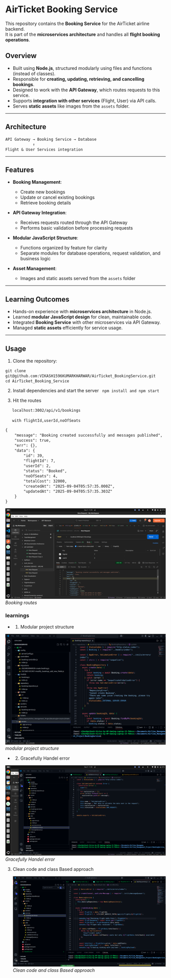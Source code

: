 # AirTicket Booking Service

This repository contains the **Booking Service** for the AirTicket airline backend.  
It is part of the **microservices architecture** and handles all **flight booking operations**.

## Overview

- Built using **Node.js**, structured modularly using files and functions (instead of classes).
- Responsible for **creating, updating, retrieving, and cancelling bookings**.
- Designed to work with the **API Gateway**, which routes requests to this service.
- Supports **integration with other services** (Flight, User) via API calls.
- Serves **static assets** like images from the `assets` folder.

---

## Architecture

```
API Gateway → Booking Service → Database
            ↑
Flight & User Services integration
```

---

## Features

- **Booking Management**:

  - Create new bookings
  - Update or cancel existing bookings
  - Retrieve booking details

- **API Gateway Integration**:

  - Receives requests routed through the API Gateway
  - Performs basic validation before processing requests

- **Modular JavaScript Structure**:

  - Functions organized by feature for clarity
  - Separate modules for database operations, request validation, and business logic

- **Asset Management**:
  - Images and static assets served from the `assets` folder

---

## Learning Outcomes

- Hands-on experience with **microservices architecture** in Node.js.
- Learned **modular JavaScript design** for clean, maintainable code.
- Integrated **Booking Service** with other microservices via API Gateway.
- Managed **static assets** efficiently for service usage.

---

## Usage

1. Clone the repository:

```
git clone git@github.com:VIKASH1596KUMARKHARWAR/AirTicket_BookingService.git
cd AirTicket_Booking_Service
```

2. Install dependencies and start the server
   ` npm install and npm start`

3. Hit the routes

```
   localhost:3002/api/v1/bookings

   with flightId,userId,noOfSeats
```

```
{
    "message": "Booking created successfully and messages published",
    "success": true,
    "err": {},
    "data": {
        "id": 39,
        "flightId": 7,
        "userId": 2,
        "status": "Booked",
        "noOfSeats": 4,
        "totalCost": 32000,
        "createdAt": "2025-09-04T05:57:35.000Z",
        "updatedAt": "2025-09-04T05:57:35.303Z"
    }
}
```

![Booking routes](assets/booking-route.png)  
_Booking routes_

### learnings

- 1. Modular project structure

![modular project structure](assets/modular.png)  
_modular project structure_

- 2. Gracefully Handel error

![error-handel](assets/proper-error-handleing.png)  
_Gracefully Handel error_

3. Clean code and class Based approach

   ![clean code](assets/code.png)  
   _Clean code and class Based approach_
